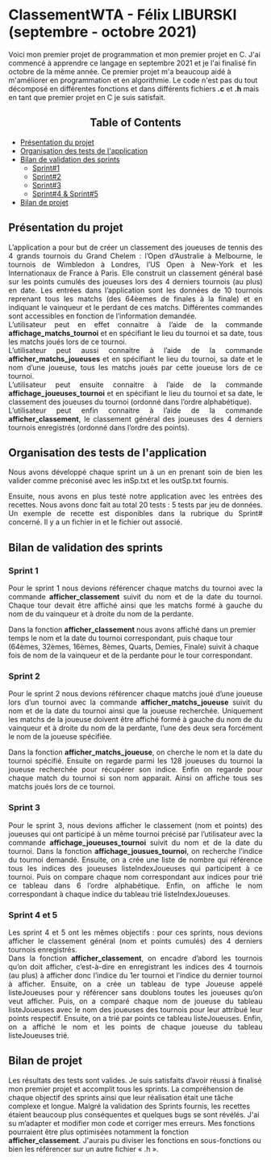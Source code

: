 
# ClassementWTA - Félix LIBURSKI (septembre - octobre 2021)
Voici mon premier projet de programmation et mon premier projet en C. J'ai commencé à apprendre ce langage en septembre 2021 et je l'ai finalisé fin octobre de la même année. Ce premier projet m'a beaucoup aidé à m'améliorer en programmation et en algorithmie. Le code n'est pas du tout décomposé en différentes fonctions et dans différents fichiers <strong>.c</strong> et <strong>.h</strong> mais en tant que premier projet en C je suis satisfait.
## <center>Table of Contents </center>

* [Présentation du projet](#chapter1)
* [Organisation des tests de l'application](#chapter2)
* [Bilan de validation des sprints](#chapter3)
    * [Sprint#1](#section3_1)
    * [Sprint#2](#section3_2) 
    * [Sprint#3](#section3_3)
    * [Sprint#4 & Sprint#5](#section3_4)
* [Bilan de projet](#chapter4)

## Présentation du projet <a class="anchor" id="chapter1"></a>
<div align="justify">L’application a pour but de créer un classement des joueuses de tennis des 4 grands tournois du Grand Chelem : l’Open d’Australie à Melbourne, le tournois de Wimbledon à Londres, l’US Open à New-York et les Internationaux de France à Paris. Elle construit un classement général basé sur les points cumulés des joueuses lors des 4 derniers tournois (au plus) en date. Les entrées dans l’application sont les données de 10 tournois reprenant tous les matchs (des 64èemes de finales à la finale) et en indiquant le vainqueur et le perdant de ces matchs. Différentes commandes sont accessibles en fonction de l’information demandée.

<div align="justify">L’utilisateur peut en effet connaitre à l’aide de la commande <strong>affichage_matchs_tournoi</strong> et en spécifiant le lieu du tournoi et sa date, tous les matchs joués lors de ce tournoi.</div>

<div align="justify">L’utilisateur peut aussi connaitre à l’aide de la commande <strong>afficher_matchs_joueuses</strong> et en spécifiant le lieu du tournoi, sa date et le nom d’une joueuse, tous les matchs joués par cette joueuse lors de ce tournoi.</div>

<div align="justify">L’utilisateur peut ensuite connaitre à l’aide de la commande <strong>affichage_joueuses_tournoi</strong> et en spécifiant le lieu du tournoi et sa date, le classement des joueuses du tournoi (ordonné dans l’ordre alphabétique).</div>

<div align="justify">L’utilisateur peut enfin connaitre à l’aide de la commande <strong>afficher_classement</strong>, le classement général des joueuses des 4 derniers tournois enregistrés (ordonné dans l’ordre des points).</div>

## Organisation des tests de l'application <a class="anchor" id="chapter2"></a>
<div align="justify">Nous avons développé chaque sprint un à un en prenant soin de bien les valider comme préconisé avec les inSp.txt et les outSp.txt fournis.</div>

Ensuite, nous avons en plus testé notre application avec les entrées des recettes. Nous avons donc fait au total 20 tests : 5 tests par jeu de données. Un exemple de recette est disponibles dans la rubrique du Sprint# concerné. Il y a un fichier in et le fichier out associé.</div>

## Bilan de validation des sprints <a class="anchor" id="chapter3"></a>
### Sprint 1 <a class="anchor" id="section3_1"></a> 
<div align="justify">Pour le sprint 1 nous devions référencer chaque matchs du tournoi avec la commande <strong>afficher_classement</strong> suivit du nom et de la date du tournoi. Chaque tour devait être affiché ainsi que les matchs formé à gauche du nom de du vainqueur et à droite du nom de la perdante.  </div>

Dans la fonction <strong>afficher_classement</strong> nous avons affiché dans un premier temps le nom et la date du tournoi correspondant, puis chaque tour (64èmes, 32èmes, 16èmes, 8èmes, Quarts, Demies, Finale) suivit à chaque fois de nom de la vainqueur et de la perdante pour le tour correspondant.</div>

### Sprint 2 <a class="anchor" id="section3_2"></a> 
<div align="justify">Pour le sprint 2 nous devions référencer chaque matchs joué d’une joueuse lors d’un tournoi avec la commande <strong>afficher_matchs_joueuse</strong> suivit du nom et de la date du tournoi ainsi que la joueuse recherchée. Uniquement les matchs de la joueuse doivent être affiché formé à gauche du nom de du vainqueur et à droite du nom de la perdante, l’une des deux sera forcément le nom de la joueuse spécifiée.  

Dans la fonction <strong>afficher_matchs_joueuse</strong>, on cherche le nom et la date du tournoi spécifié. Ensuite on regarde parmi les 128 joueuses du tournoi la joueuse recherchée pour récupérer son indice. Enfin on regarde pour chaque match du tournoi si son nom apparait. Ainsi on affiche tous ses matchs joués lors de ce tournoi.</div>

### Sprint 3 <a class="anchor" id="section3_3"></a> 
<div align="justify">Pour le sprint 3, nous devions afficher le classement (nom et points) des joueuses qui ont participé à un même tournoi précisé par l’utilisateur avec la commande <strong>affichage_joueuses_tournoi</strong> suivit du nom et de la date du tournoi.
Dans la fonction <strong>affichage_jousues_tournoi</strong>, on recherche l’indice du tournoi demandé. Ensuite, on a crée une liste de nombre qui référence tous les indices des joueuses listeIndexJoueuses qui participent à ce tournoi. Puis on compare chaque nom correspondant aux indices pour trié ce tableau dans 6 l’ordre alphabétique. Enfin, on affiche le nom correspondant à chaque indice du tableau trié listeIndexJoueuses. </div>

### Sprint 4 et 5 <a class="anchor" id="section3_4"></a>
<div align="justify">Les sprint 4 et 5 ont les mêmes objectifs : pour ces sprints, nous devions afficher le classement général (nom et points cumulés) des 4 derniers tournois enregistrés.  </div>

<div align="justify">Dans la fonction <strong>afficher_classement</strong>, on encadre d’abord les tournois qu’on doit afficher, c’est-à-dire en enregistrant les indices des 4 tournois (au plus) à afficher donc l’indice du 1er tournoi et l’indice du dernier tournoi à afficher. Ensuite, on a crée un tableau de type Joueuse appelé listeJoueuses pour y référencer sans doublons toutes les joueuses qu’on veut afficher. Puis, on a comparé chaque nom de joueuse du tableau listeJoueuses avec le nom des joueuses des tournois pour leur attribué leur points respectif. Ensuite, on a trié par points ce tableau listeJoueuses. Enfin, on a affiché le nom et les points de chaque joueuse du tableau listeJoueuses trié.</div>

## Bilan de projet <a class="anchor" id="chapter4"></a>
Les résultats des tests sont valides. Je suis satisfaits d’avoir réussi à finalisé mon premier projet et accomplit tous les sprints.
La compréhension de chaque objectif des sprints ainsi que leur réalisation était une tâche complexe et longue. Malgré la validation des Sprints fournis, les recettes étaient beaucoup plus conséquentes et quelques bugs se sont révélés. J'ai su m’adapter et modifier mon code et corriger mes erreurs.
Mes fonctions pourraient être plus optimisées notamment la fonction <strong>afficher_classement</strong>. J'aurais pu diviser les fonctions en sous-fonctions ou bien les référencer sur un autre fichier « .h ».
